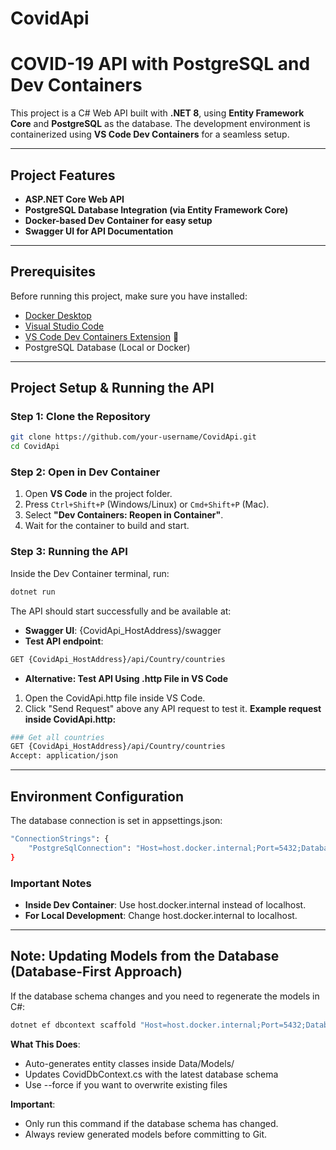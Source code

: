 # CovidApi
# COVID-19 API with PostgreSQL and Dev Containers

This project is a C# Web API built with **.NET 8**, using **Entity Framework Core** and **PostgreSQL** as the database. The development environment is containerized using **VS Code Dev Containers** for a seamless setup.

---

## **Project Features**
- **ASP.NET Core Web API**
- **PostgreSQL Database Integration (via Entity Framework Core)**
- **Docker-based Dev Container for easy setup**
- **Swagger UI for API Documentation**

---

## **Prerequisites**
Before running this project, make sure you have installed:
- [Docker Desktop](https://www.docker.com/products/docker-desktop)
- [Visual Studio Code](https://code.visualstudio.com/) 
- [VS Code Dev Containers Extension](https://marketplace.visualstudio.com/items?itemName=ms-vscode-remote.remote-containers) 🔗
- PostgreSQL Database (Local or Docker)

---

## **Project Setup & Running the API**

### **Step 1: Clone the Repository**
```bash
git clone https://github.com/your-username/CovidApi.git
cd CovidApi
```
### **Step 2: Open in Dev Container**
1. Open **VS Code** in the project folder.
2. Press `Ctrl+Shift+P` (Windows/Linux) or `Cmd+Shift+P` (Mac).
3. Select **"Dev Containers: Reopen in Container"**.
4. Wait for the container to build and start.
   
### **Step 3: Running the API**
Inside the Dev Container terminal, run:
```bash
dotnet run
```
The API should start successfully and be available at:
- **Swagger UI**: {CovidApi_HostAddress}/swagger
- **Test API endpoint**:
```bash
GET {CovidApi_HostAddress}/api/Country/countries
```
- **Alternative: Test API Using .http File in VS Code**
1. Open the CovidApi.http file inside VS Code.
2. Click "Send Request" above any API request to test it.
**Example request inside CovidApi.http:**
```bash
### Get all countries
GET {CovidApi_HostAddress}/api/Country/countries
Accept: application/json
```
---

## **Environment Configuration**
The database connection is set in appsettings.json:

```bash
"ConnectionStrings": {
    "PostgreSqlConnection": "Host=host.docker.internal;Port=5432;Database=CovidReportSystem;Username=postgres;Password=123456"
}
```
### **Important Notes**
- **Inside Dev Container**: Use host.docker.internal instead of localhost.
- **For Local Development**: Change host.docker.internal to localhost.

---

## **Note: Updating Models from the Database (Database-First Approach)**
If the database schema changes and you need to regenerate the models in C#:

```bash
dotnet ef dbcontext scaffold "Host=host.docker.internal;Port=5432;Database=CovidReportSystem;Username=postgres;Password=123456" Npgsql.EntityFrameworkCore.PostgreSQL -o Models --context CovidDbContext --context-dir Data --force
```
**What This Does**:
- Auto-generates entity classes inside Data/Models/
-  Updates CovidDbContext.cs with the latest database schema
-  Use --force if you want to overwrite existing files

**Important**:
- Only run this command if the database schema has changed.
- Always review generated models before committing to Git.
